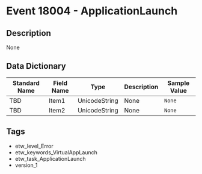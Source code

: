 # Event 18004 - ApplicationLaunch

## Description
None

## Data Dictionary
|Standard Name|Field Name|Type|Description|Sample Value|
|---|---|---|---|---|
|TBD|Item1|UnicodeString|None|`None`|
|TBD|Item2|UnicodeString|None|`None`|

## Tags
* etw_level_Error
* etw_keywords_VirtualAppLaunch
* etw_task_ApplicationLaunch
* version_1